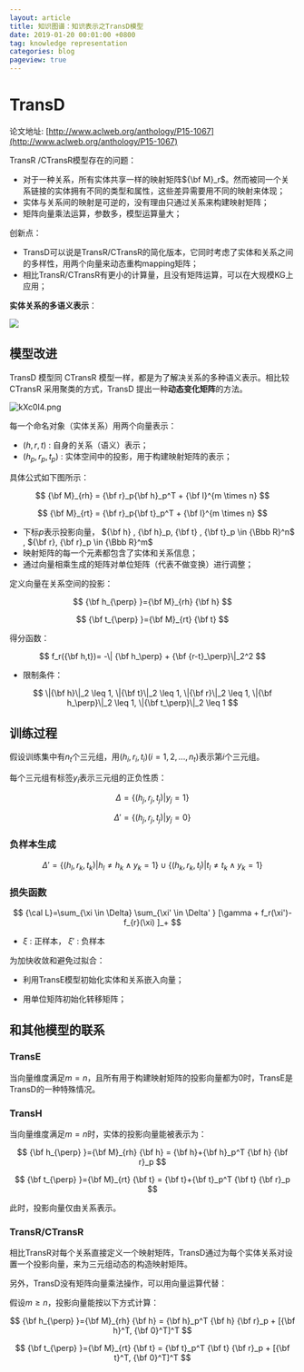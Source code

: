 ```yaml
---
layout: article
title: 知识图谱：知识表示之TransD模型
date: 2019-01-20 00:01:00 +0800
tag: knowledge representation
categories: blog
pageview: true
---
```



# TransD

论文地址: [http://www.aclweb.org/anthology/P15-1067](http://www.aclweb.org/anthology/P15-1067)

TransR /CTransR模型存在的问题：

- 对于一种关系，所有实体共享一样的映射矩阵${\bf M}_r$。然而被同一个关系链接的实体拥有不同的类型和属性，这些差异需要用不同的映射来体现；
- 实体与关系间的映射是可逆的，没有理由只通过关系来构建映射矩阵；
- 矩阵向量乘法运算，参数多，模型运算量大；

创新点：

- TransD可以说是TransR/CTransR的简化版本，它同时考虑了实体和关系之间的多样性，用两个向量来动态重构mapping矩阵；
- 相比TransR/CTransR有更小的计算量，且没有矩阵运算，可以在大规模KG上应用；

**实体关系的多语义表示**：

![](https://ws1.sinaimg.cn/mw690/005NduT8ly1g9pt720skmj30jp0i2wj1.jpg)



## 模型改进

TransD 模型同 CTransR 模型一样，都是为了解决关系的多种语义表示。相比较 CTransR 采用聚类的方式，TransD 提出一种**动态变化矩阵**的方法。

![kXc0l4.png](https://s2.ax1x.com/2019/03/05/kXc0l4.png)



每一个命名对象（实体关系）用两个向量表示：

- $(h,r,t)$ :  自身的关系（语义）表示；
- $(h_p, r_p, t_p)$ :  实体空间中的投影，用于构建映射矩阵的表示；

具体公式如下图所示：

$$
{\bf M}_{rh} = {\bf r}_p{\bf h}_p^T + {\bf I}^{m \times n}
$$

$$
{\bf M}_{rt} = {\bf r}_p{\bf t}_p^T + {\bf I}^{m \times n}
$$

- 下标$p$表示投影向量， ${\bf h} , {\bf h}_p, {\bf t} , {\bf t}_p \in {\Bbb R}^n$ ,  ${\bf r}, {\bf r}_p \in {\Bbb R}^m$
- 映射矩阵的每一个元素都包含了实体和关系信息；
- 通过向量相乘生成的矩阵对单位矩阵（代表不做变换）进行调整；

定义向量在关系空间的投影：

$$
{\bf h_{\perp} }={\bf M}_{rh} {\bf h}
$$

$$
{\bf t_{\perp} }={\bf M}_{rt} {\bf t}
$$

得分函数：

$$
f_r({\bf h,t})= -\| {\bf h_\perp} + {\bf {r-t}_\perp}\|_2^2
$$

- 限制条件：  

$$
\|{\bf h}\|_2 \leq 1, \|{\bf t}\|_2 \leq 1, 	\|{\bf r}\|_2 \leq 1, \|{\bf h_\perp}\|_2 \leq 1, \|{\bf t_\perp}\|_2 \leq 1
$$



## 训练过程

假设训练集中有$n_t$个三元组，用$(h_i,r_i,t_i)(i=1,2,...,n_t)$表示第$i$个三元组。

每个三元组有标签$y_i$表示三元组的正负性质：

$$
\Delta = \{(h_j,r_j,t_j)|y_j=1\}
$$

$$
\Delta' = \{(h_j,r_j,t_j)|y_j=0\}
$$

### 负样本生成

$$
\Delta' = \{(h_l,r_k,t_k)|h_l\neq h_k \wedge y_k=1\} \cup \{(h_k,r_k,t_l)|t_l\neq t_k \wedge y_k=1\}
$$

### 损失函数

$$
{\cal L}=\sum_{\xi \in \Delta} \sum_{\xi' \in \Delta' } [\gamma + f_r(\xi')-f_{r}(\xi) ]_+
$$

- $\xi$ : 正样本， $\xi'$ : 负样本

为加快收敛和避免过拟合：

- 利用TransE模型初始化实体和关系嵌入向量；

- 用单位矩阵初始化转移矩阵；   


## 和其他模型的联系

### TransE

当向量维度满足$m=n$，且所有用于构建映射矩阵的投影向量都为0时，TransE是TransD的一种特殊情况。

### TransH

当向量维度满足$m=n$时，实体的投影向量能被表示为：

$$
{\bf h_{\perp} }={\bf M}_{rh} {\bf h} = {\bf h}+{\bf h}_p^T {\bf h} {\bf r}_p
$$

$$
{\bf t_{\perp} }={\bf M}_{rt} {\bf t} = {\bf t}+{\bf t}_p^T {\bf t} {\bf r}_p
$$

此时，投影向量仅由关系表示。

### TransR/CTransR

相比TransR对每个关系直接定义一个映射矩阵，TransD通过为每个实体关系对设置一个投影向量，来为三元组动态的构造映射矩阵。

另外，TransD没有矩阵向量乘法操作，可以用向量运算代替：

假设$m \geq n$，投影向量能按以下方式计算：

$$
{\bf h_{\perp} }={\bf M}_{rh} {\bf h} = {\bf h}_p^T {\bf h} {\bf r}_p + [{\bf h}^T, {\bf 0}^T]^T
$$

$$
{\bf t_{\perp} }={\bf M}_{rt} {\bf t} = {\bf t}_p^T {\bf t} {\bf r}_p + [{\bf t}^T, {\bf 0}^T]^T
$$
